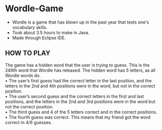 # Wordle-Game
- Wordle is a game that has blown up in the past year that tests one's vocabulary skills.
- Took about 3.5 hours to make in Java.
- Made through Eclipse IDE.

## HOW TO PLAY

The game has a hidden word that the user is trying to guess. This is the 249th word that Wordle has released. 
The hidden word has 5 letters, as all Wordle words do.  
• The user’s first guess had the correct letter in the last position, and the letters in the 2nd 
and 4th positions were in the word, but not in the correct position.  
• The user’s second guess and the correct letters in the first and last positions, and the 
letters in the 2nd and 3rd positions were in the word but not the correct position.  
• The third guess and 4 of the 5 letters correct and in the correct positions.  
• The fourth guess was correct.  This means that my friend got the word correct in 4/6 
guesses.

